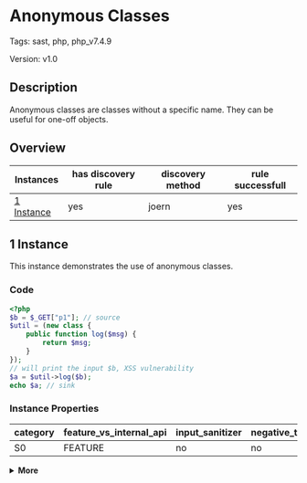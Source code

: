 [//]: # (This file is automatically generated. If you wish to make any changes, please use the JSON files and regenerate this file using the tpframework.)

# Anonymous Classes

Tags: sast, php, php_v7.4.9

Version: v1.0

## Description

Anonymous classes are classes without a specific name. They can be useful for one-off objects.

## Overview

| Instances                 | has discovery rule   | discovery method   | rule successfull   |
|---------------------------|----------------------|--------------------|--------------------|
| [1 Instance](#1-instance) | yes                  | joern              | yes                |

## 1 Instance

This instance demonstrates the use of anonymous classes.

### Code

```PHP
<?php
$b = $_GET["p1"]; // source
$util = (new class {
    public function log($msg) {
        return $msg;
    }
});
// will print the input $b, XSS vulnerability
$a = $util->log($b);
echo $a; // sink
```

### Instance Properties

| category   | feature_vs_internal_api   | input_sanitizer   | negative_test_case   | source_and_sink   |
|------------|---------------------------|-------------------|----------------------|-------------------|
| S0         | FEATURE                   | no                | no                   | no                |

<details markdown="1">
<summary>
<b>More</b></summary>

<details markdown="1">
<summary>

### Compile
</summary>

```bash
$_main:
     ; (lines=13, args=0, vars=3, tmps=9)
     ; (before optimizer)
     ; /.../PHP/30_anonymous_classes/1_instance_30_anonymous_classes/1_instance_30_anonymous_classes.php:1-10
     ; return  [] RANGE[0..0]
0000 T3 = FETCH_R (global) string("_GET")
0001 T4 = FETCH_DIM_R T3 string("p1")
0002 ASSIGN CV0($b) T4
0003 V6 = DECLARE_ANON_CLASS string("class@anonymous")
0004 V7 = NEW 0 V6
0005 DO_FCALL
0006 ASSIGN CV1($util) V7
0007 INIT_METHOD_CALL 1 CV1($util) string("log")
0008 SEND_VAR_EX CV0($b) 1
0009 V10 = DO_FCALL
0010 ASSIGN CV2($a) V10
0011 ECHO CV2($a)
0012 RETURN int(1)
LIVE RANGES:
     7: 0005 - 0006 (new)

class@anonymous::log:
     ; (lines=3, args=1, vars=1, tmps=0)
     ; (before optimizer)
     ; /.../PHP/30_anonymous_classes/1_instance_30_anonymous_classes/1_instance_30_anonymous_classes.php:4-6
     ; return  [] RANGE[0..0]
0000 CV0($msg) = RECV 1
0001 RETURN CV0($msg)
0002 RETURN null
```

</details>

<details markdown="1">
<summary>

### Discovery
</summary>

The opecode searches for `DECLARE_ANON_CLASS` in the opcode.

```scala
val x30 = (name, "30_anonymous_classes_iall", cpg.call(".*DECLARE_ANON_CLASS.*").location.toJson);
```

| discovery method   | expected accuracy   |
|--------------------|---------------------|
| joern              | Perfect             |

</details>

<details markdown="1"open>
<summary>

### Measurement
</summary>

| Tool        | Comm_1   | Comm_2   | phpSAFE   | Progpilot   | RIPS   | WAP   | Ground Truth   |
|-------------|----------|----------|-----------|-------------|--------|-------|----------------|
| 08 Jun 2021 | yes      | yes      | no        | no          | no     | no    | yes            |
| 17 May 2023 | yes      | yes      |           |             |        |       | yes            |

</details>

<details markdown="1">
<summary>

### Remediation
</summary>

If named classes are easier for SAST tools, it should be possible to transform an anonymous class into a named class.

</details>

</details>
